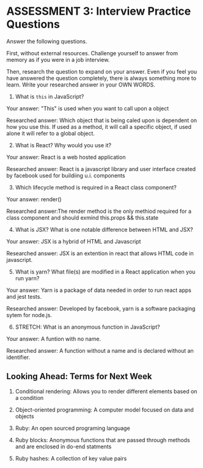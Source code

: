 # ASSESSMENT 3: Interview Practice Questions

Answer the following questions.

First, without external resources. Challenge yourself to answer from memory as if you were in a job interview.

Then, research the question to expand on your answer. Even if you feel you have answered the question completely, there is always something more to learn. Write your researched answer in your OWN WORDS.


1. What is `this` in JavaScript?

  Your answer: "This" is used when you want to call upon a object

  Researched answer: Which object that is being caled upon is dependent on how you use this. If used as a method, it will call a specific object, if used alone it will refer to a global object. 



2. What is React? Why would you use it?

  Your answer: React is a web hosted application

  Researched answer: React is a javascript library and user interface created by facebook used for buildiing u.i. components



3. Which lifecycle method is required in a React class component?

  Your answer: render()

  Researched answer:The render method is the only methiod required for a class component and should exmind this.props && this.state



4. What is JSX? What is one notable difference between HTML and JSX?

  Your answer: JSX is a hybrid of HTML and Javascript

  Researched answer: JSX is an extention in react that allows HTML code in javascript.



5. What is yarn? What file(s) are modified in a React application when you run yarn?

  Your answer: Yarn is a package of data needed in order to run react apps and jest tests.

  Researched answer: Developed by facebook, yarn is a software packaging sytem for node.js. 



6. STRETCH: What is an anonymous function in JavaScript?

  Your answer: A funtion with no name.

  Researched answer: A function without a name and is declared without an identifier.


## Looking Ahead: Terms for Next Week

1. Conditional rendering: Allows you to render different elements based on a condition

2. Object-oriented programming: A computer model focused on data and objects

3. Ruby: An open sourced programing language

4. Ruby blocks: Anonymous functions that are passed through methods and are enclosed in do-end statments

5. Ruby hashes: A collection of key value pairs

